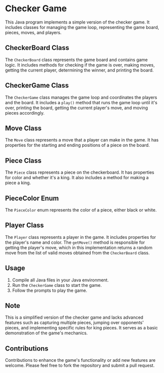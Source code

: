 # Checker Game

This Java program implements a simple version of the checker game. It includes classes for managing the game loop, representing the game board, pieces, moves, and players.

## CheckerBoard Class

The `CheckerBoard` class represents the game board and contains game logic. It includes methods for checking if the game is over, making moves, getting the current player, determining the winner, and printing the board.

## CheckerGame Class

The `CheckerGame` class manages the game loop and coordinates the players and the board. It includes a `play()` method that runs the game loop until it's over, printing the board, getting the current player's move, and moving pieces accordingly.

## Move Class

The `Move` class represents a move that a player can make in the game. It has properties for the starting and ending positions of a piece on the board.

## Piece Class

The `Piece` class represents a piece on the checkerboard. It has properties for color and whether it's a king. It also includes a method for making a piece a king.

## PieceColor Enum

The `PieceColor` enum represents the color of a piece, either black or white.

## Player Class

The `Player` class represents a player in the game. It includes properties for the player's name and color. The `getMove()` method is responsible for getting the player's move, which in this implementation returns a random move from the list of valid moves obtained from the `CheckerBoard` class.

## Usage

1. Compile all Java files in your Java environment.
2. Run the `CheckerGame` class to start the game.
3. Follow the prompts to play the game.

## Note

This is a simplified version of the checker game and lacks advanced features such as capturing multiple pieces, jumping over opponents' pieces, and implementing specific rules for king pieces. It serves as a basic demonstration of the game's mechanics.

## Contributions

Contributions to enhance the game's functionality or add new features are welcome. Please feel free to fork the repository and submit a pull request.
